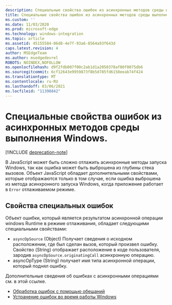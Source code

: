 ```yaml
---
description: Специальные свойства ошибок из асинхронных методов среды выполнения Windows.
title: Специальные свойства ошибок из асинхронных методов среды выполнения Windows.
ms.custom: ''
ms.date: 11/03/2020
ms.prod: microsoft-edge
ms.technology: windows-integration
ms.topic: article
ms.assetid: 45155584-06d8-4e7f-93a6-8564a93f643d
caps.latest.revision: 4
author: MSEdgeTeam
ms.author: msedgedevrel
ROBOTS: NOINDEX,NOFOLLOW
ms.openlocfilehash: d9f2fdb007f00c2ab1d1a2050378af80f0075db6
ms.sourcegitcommit: 6cf12643e9959873f8b5d785fd6158eeab74f424
ms.translationtype: MT
ms.contentlocale: ru-RU
ms.lasthandoff: 03/06/2021
ms.locfileid: "11398842"
---
```

# <a name="special-error-properties-from-asynchronous-windows-runtime-methods"></a>Специальные свойства ошибок из асинхронных методов среды выполнения Windows.  

[!INCLUDE [deprecation-note](../includes/legacy-edge-note.md)]  

В JavaScript может быть сложно отлажить асинхронные методы запуска Windows, так как ошибка может быть выброшена из глубины стека вызовов.  Объект JavaScript обладает дополнительными свойствами, которые отображаются только в том случае, если ошибка выброшена из метода асинхронного запуска Windows, когда приложение работает в `Error` отлаживаемом режиме.  
  
## <a name="special-error-properties"></a>Свойства специальных ошибок  

Объект ошибки, который является результатом асинхронной операции windows Runtime в режиме отлаживания, обладает следующими специальными свойствами:  

*   `asyncOpSource` \(Object\) Получает сведения о исходном расположении, где был сделан вызов, который произвел ошибку.  Свойство \(String\) отображает расположение в коде пользователя, зародив `asyncOpSource.originatingCall` асинхронную операцию.  
*   asyncOpType \(String\) получает имя типа асинхронной операции, который поднял ошибку.  
    
Дополнительные сведения об ошибках с асинхронными операциями см. в этой ссылке.  

*   [Обработка ошибок с помощью обещаний][PreviousVersionsWindowsAppsHh700337]  
*   [Устранение ошибок во время работы Windows][PreviousVersionsWindowsAppsHh974350]  
    
<!-- links -->  

[PreviousVersionsWindowsAppsHh700337]: /previous-versions/windows/apps/hh700337(v=win.10) "Обработка ошибок с помощью | Документы Майкрософт"  
[PreviousVersionsWindowsAppsHh974350]: /previous-versions/windows/apps/hh974350(v=win.10) "Устранение ошибок во время работы Windows (HTML) | Документы Майкрософт"  
